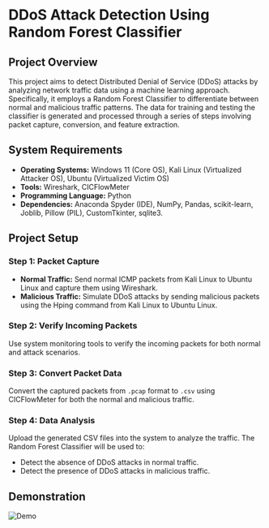 # DDoS Attack Detection Using Random Forest Classifier

## Project Overview

This project aims to detect Distributed Denial of Service (DDoS) attacks by analyzing network traffic data using a machine learning approach. Specifically, it employs a Random Forest Classifier to differentiate between normal and malicious traffic patterns. The data for training and testing the classifier is generated and processed through a series of steps involving packet capture, conversion, and feature extraction.

## System Requirements

- **Operating Systems:** Windows 11 (Core OS), Kali Linux (Virtualized Attacker OS), Ubuntu (Virtualized Victim OS)
- **Tools:** Wireshark, CICFlowMeter
- **Programming Language:** Python
- **Dependencies:** Anaconda Spyder (IDE), NumPy, Pandas, scikit-learn, Joblib, Pillow (PIL), CustomTkinter, sqlite3.

## Project Setup

### Step 1: Packet Capture

- **Normal Traffic:** Send normal ICMP packets from Kali Linux to Ubuntu Linux and capture them using Wireshark.
- **Malicious Traffic:** Simulate DDoS attacks by sending malicious packets using the Hping command from Kali Linux to Ubuntu Linux.

### Step 2: Verify Incoming Packets

Use system monitoring tools to verify the incoming packets for both normal and attack scenarios.

### Step 3: Convert Packet Data

Convert the captured packets from `.pcap` format to `.csv` using CICFlowMeter for both the normal and malicious traffic.

### Step 4: Data Analysis

Upload the generated CSV files into the system to analyze the traffic. The Random Forest Classifier will be used to:
- Detect the absence of DDoS attacks in normal traffic.
- Detect the presence of DDoS attacks in malicious traffic.

## **Demonstration**

![Demo](Demo.gif)


